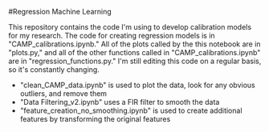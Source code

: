 #Regression Machine Learning

This repository contains the code I'm using to develop calibration models for my research. The code for creating regression models is in "CAMP_calibrations.ipynb." All of the plots called by the this notebook are in "plots.py," and all of the other functions called in "CAMP_calibrations.ipynb" are in "regression_functions.py." I'm still editing this code on a regular basis, so it's constantly changing. 

- "clean_CAMP_data.ipynb" is used to plot the data, look for any obvious outliers, and remove them
- "Data Filtering_v2.ipynb" uses a FIR filter to smooth the data
- "feature_creation_no_smoothing.ipynb" is used to create additional features by transforming the original features
